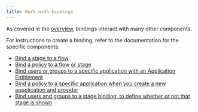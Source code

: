 ```yaml
---
title: Work with bindings
---
```


As covered in the [overview](./index.md), bindings interact with many other components.

For instructions to create a binding, refer to the documentation for the specific components:

- [Bind a stage to a flow](../stages/index.md#bind-a-stage-to-a-flow)
- [Bind a policy to a flow or stage](../../../customize/policies/working_with_policies#bind-a-policy-to-a-flow-or-stage)
- [Bind users or groups to a specific application with an Application Entitlement](../../applications/manage_apps.mdx#application-entitlements)
- [Bind a policy to a specific application when you create a new appplication and provider](../../applications/manage_apps.mdx#instructions)
- [Bind users and groups to a stage binding, to define whether or not that stage is shown](../stages/index.md#bind-users-and-groups-to-a-flows-stage-binding)
